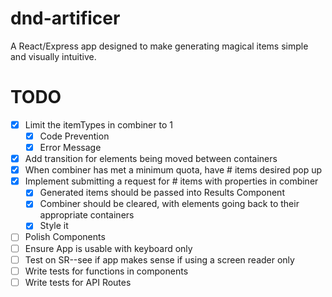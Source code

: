 # dnd-artificer
A React/Express app designed to make generating magical items simple and visually intuitive.

# TODO
- [X] Limit the itemTypes in combiner to 1
   - [X] Code Prevention
   - [X] Error Message
- [X] Add transition for elements being moved between containers
- [X] When combiner has met a minimum quota, have # items desired pop up
- [X] Implement submitting a request for # items with properties in combiner
   - [X] Generated items should be passed into Results Component
   - [X] Combiner should be cleared, with elements going back to their appropriate containers
   - [X] Style it
- [ ] Polish Components
- [ ] Ensure App is usable with keyboard only
- [ ] Test on SR--see if app makes sense if using a screen reader only
- [ ] Write tests for functions in components
- [ ] Write tests for API Routes
